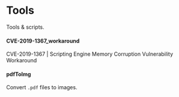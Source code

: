 # Tools
Tools & scripts.

#### CVE-2019-1367_workaround
CVE-2019-1367 | Scripting Engine Memory Corruption Vulnerability Workaround

#### pdfToImg
Convert `.pdf` files to images.
